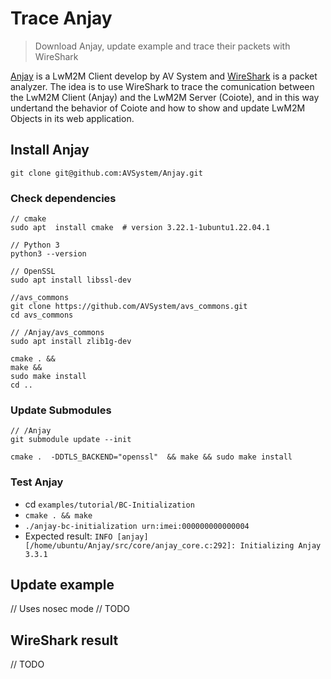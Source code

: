 # Trace Anjay
> Download Anjay, update example and trace their packets with WireShark

[Anjay](https://github.com/AVSystem/Anjay) is a LwM2M Client develop by AV System and [WireShark](https://www.wireshark.org/) is a packet analyzer. The idea is to use WireShark to trace the comunication between the LwM2M Client (Anjay) and the LwM2M Server (Coiote), and in this way undertand the behavior of Coiote and how to show and update LwM2M Objects in its web application. 


## Install Anjay

```
git clone git@github.com:AVSystem/Anjay.git
```

### Check dependencies

```
// cmake
sudo apt  install cmake  # version 3.22.1-1ubuntu1.22.04.1

// Python 3
python3 --version

// OpenSSL
sudo apt install libssl-dev

//avs_commons
git clone https://github.com/AVSystem/avs_commons.git
cd avs_commons

// /Anjay/avs_commons
sudo apt install zlib1g-dev

cmake . &&
make &&
sudo make install
cd ..
```

### Update Submodules
```
// /Anjay
git submodule update --init

cmake .  -DDTLS_BACKEND="openssl"  && make && sudo make install
```
### Test Anjay

* cd `examples/tutorial/BC-Initialization`
* `cmake . && make`
* `./anjay-bc-initialization urn:imei:000000000000004`
* Expected result: `INFO [anjay] [/home/ubuntu/Anjay/src/core/anjay_core.c:292]: Initializing Anjay 3.3.1`

## Update example

// Uses nosec mode
// TODO

## WireShark result

// TODO
